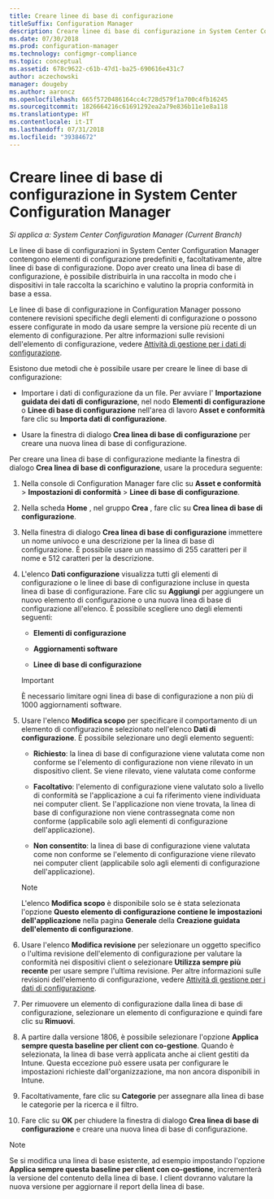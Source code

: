 ```yaml
---
title: Creare linee di base di configurazione
titleSuffix: Configuration Manager
description: Creare linee di base di configurazione in System Center Configuration Manager da distribuire in una raccolta.
ms.date: 07/30/2018
ms.prod: configuration-manager
ms.technology: configmgr-compliance
ms.topic: conceptual
ms.assetid: 678c9622-c61b-47d1-ba25-690616e431c7
author: aczechowski
manager: dougeby
ms.author: aaroncz
ms.openlocfilehash: 665f5720486164cc4c728d579f1a700c4fb16245
ms.sourcegitcommit: 1826664216c61691292ea2a79e836b11e1e8a118
ms.translationtype: HT
ms.contentlocale: it-IT
ms.lasthandoff: 07/31/2018
ms.locfileid: "39384672"
---
```

# <a name="create-configuration-baselines-in-system-center-configuration-manager"></a>Creare linee di base di configurazione in System Center Configuration Manager

*Si applica a: System Center Configuration Manager (Current Branch)*


Le linee di base di configurazioni in System Center Configuration Manager contengono elementi di configurazione predefiniti e, facoltativamente, altre linee di base di configurazione. Dopo aver creato una linea di base di configurazione, è possibile distribuirla in una raccolta in modo che i dispositivi in tale raccolta la scarichino e valutino la propria conformità in base a essa.  

 Le linee di base di configurazione in Configuration Manager possono contenere revisioni specifiche degli elementi di configurazione o possono essere configurate in modo da usare sempre la versione più recente di un elemento di configurazione. Per altre informazioni sulle revisioni dell'elemento di configurazione, vedere [Attività di gestione per i dati di configurazione](../../compliance/deploy-use/management-tasks-for-configuration-data.md).  

 Esistono due metodi che è possibile usare per creare le linee di base di configurazione:  

-   Importare i dati di configurazione da un file. Per avviare l' **Importazione guidata dei dati di configurazione**, nel nodo **Elementi di configurazione** o **Linee di base di configurazione** nell'area di lavoro **Asset e conformità** fare clic su **Importa dati di configurazione**.  

-   Usare la finestra di dialogo **Crea linea di base di configurazione** per creare una nuova linea di base di configurazione.  

Per creare una linea di base di configurazione mediante la finestra di dialogo **Crea linea di base di configurazione**, usare la procedura seguente:  

1.  Nella console di Configuration Manager fare clic su **Asset e conformità** > **Impostazioni di conformità** > **Linee di base di configurazione**.  

2.  Nella scheda **Home** , nel gruppo **Crea** , fare clic su **Crea linea di base di configurazione**.  

3.  Nella finestra di dialogo **Crea linea di base di configurazione** immettere un nome univoco e una descrizione per la linea di base di configurazione. È possibile usare un massimo di 255 caratteri per il nome e 512 caratteri per la descrizione.  

4.  L'elenco **Dati configurazione** visualizza tutti gli elementi di configurazione o le linee di base di configurazione incluse in questa linea di base di configurazione. Fare clic su **Aggiungi** per aggiungere un nuovo elemento di configurazione o una nuova linea di base di configurazione all'elenco. È possibile scegliere uno degli elementi seguenti:  

    -   **Elementi di configurazione**  

    -   **Aggiornamenti software**  

    -   **Linee di base di configurazione**  
      > [!IMPORTANT]
      > È necessario limitare ogni linea di base di configurazione a non più di 1000 aggiornamenti software.
5.  Usare l'elenco **Modifica scopo** per specificare il comportamento di un elemento di configurazione selezionato nell'elenco **Dati di configurazione**. È possibile selezionare uno degli elemento seguenti:  

    -   **Richiesto**: la linea di base di configurazione viene valutata come non conforme se l'elemento di configurazione non viene rilevato in un dispositivo client. Se viene rilevato, viene valutata come conforme  

    -   **Facoltativo**: l'elemento di configurazione viene valutato solo a livello di conformità se l'applicazione a cui fa riferimento viene individuata nei computer client. Se l'applicazione non viene trovata, la linea di base di configurazione non viene contrassegnata come non conforme (applicabile solo agli elementi di configurazione dell'applicazione).  

    -   **Non consentito**: la linea di base di configurazione viene valutata come non conforme se l'elemento di configurazione viene rilevato nei computer client (applicabile solo agli elementi di configurazione dell'applicazione).  

    > [!NOTE]
    >  L'elenco **Modifica scopo** è disponibile solo se è stata selezionata l'opzione **Questo elemento di configurazione contiene le impostazioni dell'applicazione** nella pagina **Generale** della **Creazione guidata dell'elemento di configurazione**.  

6.  Usare l'elenco **Modifica revisione** per selezionare un oggetto specifico o l'ultima revisione dell'elemento di configurazione per valutare la conformità nei dispositivi client o selezionare **Utilizza sempre più recente** per usare sempre l'ultima revisione. Per altre informazioni sulle revisioni dell'elemento di configurazione, vedere [Attività di gestione per i dati di configurazione](../../compliance/deploy-use/management-tasks-for-configuration-data.md).  

7.  Per rimuovere un elemento di configurazione dalla linea di base di configurazione, selezionare un elemento di configurazione e quindi fare clic su **Rimuovi**.  

8. A partire dalla versione 1806, è possibile selezionare l'opzione **Applica sempre questa baseline per client con co-gestione**. Quando è selezionata, la linea di base verrà applicata anche ai client gestiti da Intune.  Questa eccezione può essere usata per configurare le impostazioni richieste dall'organizzazione, ma non ancora disponibili in Intune. 

9. Facoltativamente, fare clic su **Categorie** per assegnare alla linea di base le categorie per la ricerca e il filtro. 

10. Fare clic su **OK** per chiudere la finestra di dialogo **Crea linea di base di configurazione** e creare una nuova linea di base di configurazione.  

>[!NOTE]
> Se si modifica una linea di base esistente, ad esempio impostando l'opzione **Applica sempre questa baseline per client con co-gestione**, incrementerà la versione del contenuto della linea di base. I client dovranno valutare la nuova versione per aggiornare il report della linea di base. 